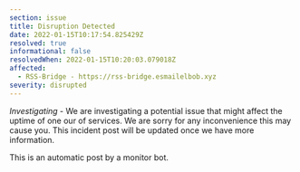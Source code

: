 ```yaml
---
section: issue
title: Disruption Detected
date: 2022-01-15T10:17:54.825429Z
resolved: true
informational: false
resolvedWhen: 2022-01-15T10:20:03.079018Z
affected:
  - RSS-Bridge - https://rss-bridge.esmailelbob.xyz
severity: disrupted
---
```

*Investigating* - We are investigating a potential issue that might affect the uptime of one our of services. We are sorry for any inconvenience this may cause you. This incident post will be updated once we have more information.

This is an automatic post by a monitor bot.
        
